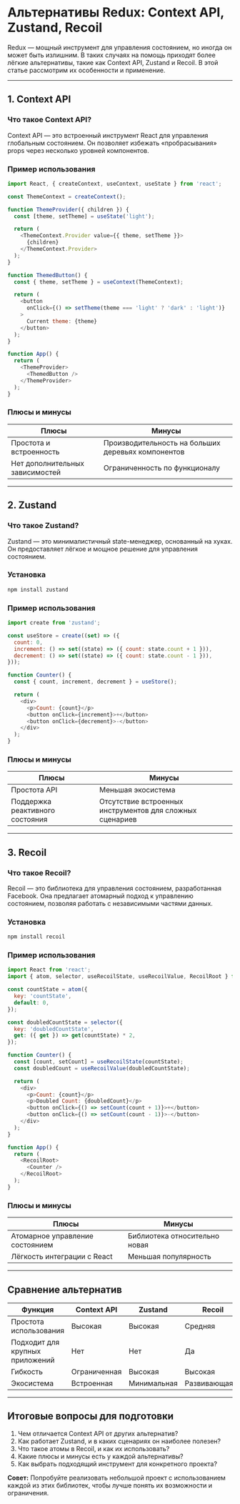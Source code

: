 # Альтернативы Redux: Context API, Zustand, Recoil

Redux — мощный инструмент для управления состоянием, но иногда он может быть излишним. В таких случаях на помощь приходят более лёгкие альтернативы, такие как Context API, Zustand и Recoil. В этой статье рассмотрим их особенности и применение.

---

## 1. Context API

### Что такое Context API?
Context API — это встроенный инструмент React для управления глобальным состоянием. Он позволяет избежать «пробрасывания» props через несколько уровней компонентов.

### Пример использования
```javascript
import React, { createContext, useContext, useState } from 'react';

const ThemeContext = createContext();

function ThemeProvider({ children }) {
  const [theme, setTheme] = useState('light');

  return (
    <ThemeContext.Provider value={{ theme, setTheme }}>
      {children}
    </ThemeContext.Provider>
  );
}

function ThemedButton() {
  const { theme, setTheme } = useContext(ThemeContext);

  return (
    <button
      onClick={() => setTheme(theme === 'light' ? 'dark' : 'light')}
    >
      Current theme: {theme}
    </button>
  );
}

function App() {
  return (
    <ThemeProvider>
      <ThemedButton />
    </ThemeProvider>
  );
}
```

### Плюсы и минусы
| Плюсы                          | Минусы                          |
|--------------------------------|---------------------------------|
| Простота и встроенность        | Производительность на больших деревьях компонентов |
| Нет дополнительных зависимостей | Ограниченность по функционалу   |

---

## 2. Zustand

### Что такое Zustand?
Zustand — это минималистичный state-менеджер, основанный на хуках. Он предоставляет лёгкое и мощное решение для управления состоянием.

### Установка
```bash
npm install zustand
```

### Пример использования
```javascript
import create from 'zustand';

const useStore = create((set) => ({
  count: 0,
  increment: () => set((state) => ({ count: state.count + 1 })),
  decrement: () => set((state) => ({ count: state.count - 1 })),
}));

function Counter() {
  const { count, increment, decrement } = useStore();

  return (
    <div>
      <p>Count: {count}</p>
      <button onClick={increment}>+</button>
      <button onClick={decrement}>-</button>
    </div>
  );
}
```

### Плюсы и минусы
| Плюсы                          | Минусы                          |
|--------------------------------|---------------------------------|
| Простота API                   | Меньшая экосистема              |
| Поддержка реактивного состояния | Отсутствие встроенных инструментов для сложных сценариев |

---

## 3. Recoil

### Что такое Recoil?
Recoil — это библиотека для управления состоянием, разработанная Facebook. Она предлагает атомарный подход к управлению состоянием, позволяя работать с независимыми частями данных.

### Установка
```bash
npm install recoil
```

### Пример использования
```javascript
import React from 'react';
import { atom, selector, useRecoilState, useRecoilValue, RecoilRoot } from 'recoil';

const countState = atom({
  key: 'countState',
  default: 0,
});

const doubledCountState = selector({
  key: 'doubledCountState',
  get: ({ get }) => get(countState) * 2,
});

function Counter() {
  const [count, setCount] = useRecoilState(countState);
  const doubledCount = useRecoilValue(doubledCountState);

  return (
    <div>
      <p>Count: {count}</p>
      <p>Doubled Count: {doubledCount}</p>
      <button onClick={() => setCount(count + 1)}>+</button>
      <button onClick={() => setCount(count - 1)}>-</button>
    </div>
  );
}

function App() {
  return (
    <RecoilRoot>
      <Counter />
    </RecoilRoot>
  );
}
```

### Плюсы и минусы
| Плюсы                          | Минусы                          |
|--------------------------------|---------------------------------|
| Атомарное управление состоянием | Библиотека относительно новая  |
| Лёгкость интеграции с React     | Меньшая популярность            |

---

## Сравнение альтернатив

| Функция                | Context API         | Zustand             | Recoil              |
|------------------------|---------------------|---------------------|---------------------|
| Простота использования | Высокая             | Высокая             | Средняя             |
| Подходит для крупных приложений | Нет                 | Нет                 | Да                  |
| Гибкость               | Ограниченная        | Высокая             | Высокая             |
| Экосистема             | Встроенная          | Минимальная         | Развивающаяся       |

---

## Итоговые вопросы для подготовки

1. Чем отличается Context API от других альтернатив?
2. Как работает Zustand, и в каких сценариях он наиболее полезен?
3. Что такое атомы в Recoil, и как их использовать?
4. Какие плюсы и минусы есть у каждой альтернативы?
5. Как выбрать подходящий инструмент для конкретного проекта?

**Совет:** Попробуйте реализовать небольшой проект с использованием каждой из этих библиотек, чтобы лучше понять их возможности и ограничения.

